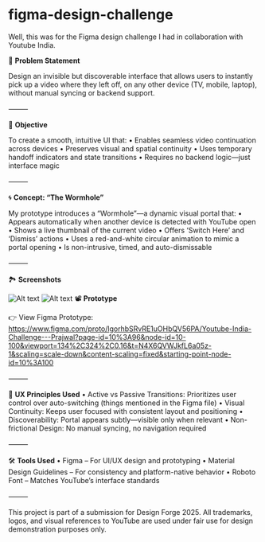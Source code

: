 # figma-design-challenge
Well, this was for the Figma design challenge I had in collaboration with Youtube India.

📌 **Problem Statement**

Design an invisible but discoverable interface that allows users to instantly pick up a video where they left off, on any other device (TV, mobile, laptop), without manual syncing or backend support.

⸻

🎯 **Objective**

To create a smooth, intuitive UI that:
	•	Enables seamless video continuation across devices
	•	Preserves visual and spatial continuity
	•	Uses temporary handoff indicators and state transitions
	•	Requires no backend logic—just interface magic

⸻

🌀 **Concept: “The Wormhole”**

My prototype introduces a “Wormhole”—a dynamic visual portal that:
	•	Appears automatically when another device is detected with YouTube open
	•	Shows a live thumbnail of the current video
	•	Offers ‘Switch Here’ and ‘Dismiss’ actions
	•	Uses a red-and-white circular animation to mimic a portal opening
	•	Is non-intrusive, timed, and auto-dismissable

⸻

🏞️ **Screenshots**

![Alt text](IMG/01.jpg)
![Alt text](IMG/02.jpg)
📽️ **Prototype**

👉 View Figma Prototype: https://www.figma.com/proto/lgorhbSRvRE1uOHbQV56PA/Youtube-India-Challenge---Prajwal?page-id=10%3A96&node-id=10-100&viewport=134%2C324%2C0.16&t=N4X6QVWJkfL6a05z-1&scaling=scale-down&content-scaling=fixed&starting-point-node-id=10%3A100

⸻

🧠 **UX Principles Used**
	•	Active vs Passive Transitions: Prioritizes user control over auto-switching (things mentioned in the Figma file)
	•	Visual Continuity: Keeps user focused with consistent layout and positioning
	•	Discoverability: Portal appears subtly—visible only when relevant
	•	Non-frictional Design: No manual syncing, no navigation required

⸻

🛠️ **Tools Used**
	•	Figma – For UI/UX design and prototyping
	•	Material Design Guidelines – For consistency and platform-native behavior
	•	Roboto Font – Matches YouTube’s interface standards

⸻

This project is part of a submission for Design Forge 2025.
All trademarks, logos, and visual references to YouTube are used under fair use for design demonstration purposes only.

